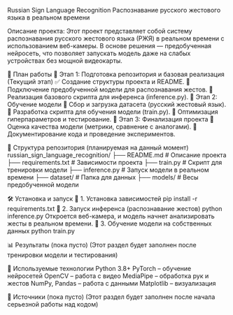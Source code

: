 Russian Sign Language Recognition
Распознавание русского жестового языка в реальном времени

Описание проекта:
Этот проект представляет собой систему распознавания русского жестового языка (РЖЯ) в реальном времени с использованием веб-камеры. В основе решения — предобученная нейросеть, что позволяет запускать модель даже на слабых устройствах без мощной видеокарты.

📑 План работы
🔹 Этап 1: Подготовка репозитория и базовая реализация (Текущий этап)
  ✅ Создание структуры проекта и README. 
  🔄 Подключение предобученной модели для распознавания жестов. 
  🔄 Реализация базового скрипта для инференса (inference.py).
🔹 Этап 2: Обучение модели
  🔄 Сбор и загрузка датасета (русский жестовый язык). 
  🔄 Разработка скрипта для обучения модели (train.py). 
  🔄 Оптимизация гиперпараметров и тестирование.
🔹 Этап 3: Финализация проекта
  🔄 Оценка качества модели (метрики, сравнение с аналогами). 
  🔄 Документирование кода и проведение экспериментов. 

📁 Структура репозитория (планируемая на данный момент)
russian_sign_language_recognition/
├── README.md             # Описание проекта
├── requirements.txt      # Зависимости проекта
├── train.py              # Скрипт для тренировки модели
├── inference.py          # Запуск модели в реальном времени
├── dataset/              # Папка для данных
├── models/               # Весы предобученной модели

🛠️ Установка и запуск
🔹 1. Установка зависимостей
pip install -r requirements.txt
🔹 2. Запуск инференса (распознавание жестов)
python inference.py
Откроется веб-камера, и модель начнет анализировать жесты в реальном времени.
🔹 3. Обучение модели на собственных данных
python train.py

📊 Результаты (пока пусто)
(Этот раздел будет заполнен после тренировки модели и тестирования)

🤖 Используемые технологии
Python 3.8+
PyTorch – обучение нейросетей
OpenCV – работа с видео
MediaPipe – обработка рук и жестов
NumPy, Pandas – работа с данными
Matplotlib – визуализация

🔗 Источники (пока пусто)
(Этот раздел будет заполнен после начала серьезной работы над кодом)
